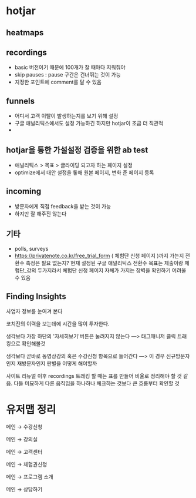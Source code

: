 # hotjar



## heatmaps

## recordings

- basic 버전이기 때문에 100개가 찰 때마다 지워줘야
- skip pauses : pause 구간은 건너뛰는 것이 가능
- 지정한 포인트에 comment를 달 수 있음

## funnels

- 어디서 고객 이탈이 발생하는지를 보기 위해 설정
- 구글 애널리틱스에서도 설정 가능하긴 하지만 hotjar이 조금 더 직관적
- 

## hotjar을 통한 가설설정 검증을 위한 ab test

- 애널리틱스 > 목표 > 글라이딩 되고자 하는 페이지 설정
- optimize에서 대안 설정을 톻해 원본 페이지, 변화 준 페이지 등록

## incoming

- 방문자에게 직접 feedback을 받는 것이 가능
- 하지만 잘 해주진 않는다

## 기타

- polls, surveys
- https://privatenote.co.kr/free_trial_form ( 체험단 신청 페이지 )까지 가는지 전환수 측정은 필요 없는지? 현재 설정된 구글 애널리틱스 전환수 목표는 제출이랑 체험단_강의 두가지라서 체험단 신청 페이지 자체가 가지는 장벽을 확인하기 어려울 수 있음

## Finding Insights

사업자 정보를 눈여겨 본다

코치진의 이력을 보는데에 시간을 많이 투자한다.

생각보다 가장 하단의 '자세히보기'버튼은 눌려지지 않는다 —> 태그매니저 클릭 트래킹으로 확인해볼것

생각보다 곧바로 동영상강의 혹은 수강신청 항목으로 들어간다 —> 이 경우 신규방문자인지 재방문자인지 판별을 어떻게 해야할까

사이트 리뉴얼 이후 recordings 트래킹 할 때는 표를 만들어 비율로 정리해야 할 것 같음. 다들 미묘하게 다른 움직임을 하나하나 체크하는 것보다 큰 흐름부터 확인할 것



# 유저맵 정리

메인 → 수강신청

메인 → 강의실

메인 → 고객센터

메인 → 체험권신청

메인 → 프로그램 소개

메인 → 상담하기